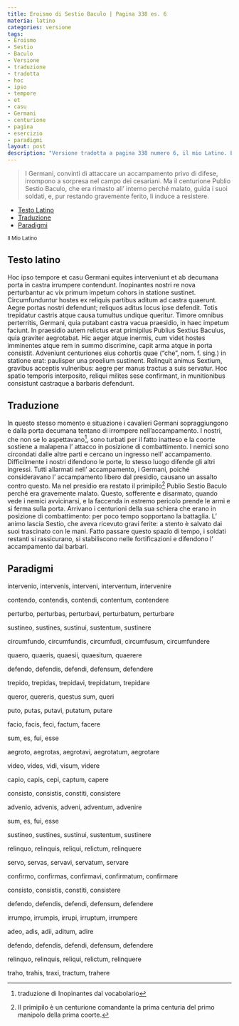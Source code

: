 ```yaml
---
title: Eroismo di Sestio Baculo | Pagina 338 es. 6
materia: latino
categories: versione
tags:
- Eroismo
- Sestio
- Baculo
- Versione
- traduzione
- tradotta
- hoc
- ipso
- tempore
- et
- casu
- Germani
- centurione
- pagina
- esercizio
- paradigmi
layout: post
description: "Versione tradotta a pagina 338 numero 6, il mio Latino. Eroismo di Publio Sestio Baculo. Hoc ipso tempore et casu Germani equites interveniunt."
---
```

> I Germani, convinti di attaccare un accampamento privo di difese, irrompono a sorpresa nel campo dei cesariani. Ma il centurione Publio Sestio Baculo, che era rimasto all’ interno perché malato, guida i suoi soldati, e, pur restando gravemente ferito, li induce a resistere.


- [Testo Latino](#testo-latino)
- [Traduzione](#traduzione)
- [Paradigmi](#paradigmi)


<sub> Il Mio Latino </sub>

## Testo latino <a name="testo-latino">

Hoc ipso tempore et casu Germani equites interveniunt et ab decumana porta in castra irrumpere contendunt. Inopinantes nostri re nova perturbantur ac vix primum impetum cohors in statione sustinet. Circumfunduntur hostes ex reliquis partibus aditum ad castra quaerunt.
Aegre portas nostri defendunt; reliquos aditus locus ipse defendit. Totis trepidatur castris atque causa tumultus undique queritur. Timore omnibus perterritis, Germani, quia putabant castra vacua praesidio, in haec impetum faciunt. In praesidio autem relictus erat primipilus Publius Sextius Baculus, quia graviter aegrotabat. Hic aeger atque inermis, cum videt hostes imminentes atque rem in summo discrimine, capit arma atque in porta consistit. Adveniunt centuriones eius cohortis quae (“che”, nom. f. sing.) in statione erat: paulisper una proelium sustinent. Relinquit animus Sextium, gravibus acceptis vulneribus: aegre per manus tractus a suis servatur. Hoc spatio temporis interposito, reliqui milites sese confirmant, in munitionibus consistunt castraque a barbaris defendunt.

## Traduzione <a name="traduzione">

In questo stesso momento e situazione i cavalieri Germani sopraggiungono e dalla porta decumana tentano di irrompere nell’accampamento. I nostri, che non se lo aspettavano[^1], sono turbati per il fatto inatteso e la coorte sostiene a malapena l’ attacco in posizione di combattimento. I nemici sono circondati dalle altre parti e cercano un ingresso nell’ accampamento. Difficilmente i nostri difendono le porte, lo stesso luogo difende gli altri ingressi. Tutti allarmati nell’ accampamento, i Germani, poiché consideravano l’ accampamento libero dal presidio, causano un assalto contro questo. Ma nel presidio era restato il primipilo[^2] Publio Sestio Baculo perché era gravemente malato. Questo, sofferente e disarmato, quando vede i nemici avvicinarsi, e la faccenda in estremo pericolo prende le armi e si ferma sulla porta. Arrivano i centurioni della sua schiera che erano in posizione di combattimento: per poco tempo sopportano la battaglia. L’ animo lascia Sestio, che aveva ricevuto gravi ferite: a stento è salvato dai suoi trascinato con le mani. Fatto passare questo spazio di tempo, i soldati restanti si rassicurano, si stabiliscono nelle fortificazioni e difendono l’ accampamento dai barbari.

## Paradigmi <a name="paradigmi">

intervenio, intervenis, interveni, interventum, intervenire

contendo, contendis, contendi, contentum, contendere

perturbo, perturbas, perturbavi, perturbatum, perturbare

sustineo, sustines, sustinui, sustentum, sustinere

circumfundo, circumfundis, circumfudi, circumfusum, circumfundere

quaero, quaeris, quaesii, quaesitum, quaerere

defendo, defendis, defendi, defensum, defendere

trepido, trepidas, trepidavi, trepidatum, trepidare

queror, quereris, questus sum, queri

puto, putas, putavi, putatum, putare

facio, facis, feci, factum, facere

sum, es, fui, esse

aegroto, aegrotas, aegrotavi, aegrotatum, aegrotare

video, vides, vidi, visum, videre

capio, capis, cepi, captum, capere

consisto, consistis, constiti, consistere

advenio, advenis, adveni, adventum, advenire

sum, es, fui, esse

sustineo, sustines, sustinui, sustentum, sustinere

relinquo, relinquis, reliqui, relictum, relinquere

servo, servas, servavi, servatum, servare

confirmo, confirmas, confirmavi, confirmatum, confirmare

consisto, consistis, constiti, consistere

defendo, defendis, defendi, defensum, defendere

irrumpo, irrumpis, irrupi, irruptum, irrumpere

adeo, adis, adii, aditum, adire

defendo, defendis, defendi, defensum, defendere

relinquo, relinquis, reliqui, relictum, relinquere

traho, trahis, traxi, tractum, trahere

[^1]: traduzione di Inopinantes dal vocabolario
[^2]: Il primipilo è un centurione comandante la prima centuria del primo manipolo della prima coorte.
